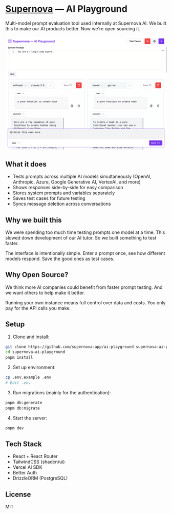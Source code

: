 # [Supernova](https://www.getsupernova.ai) — AI Playground

Multi-model prompt evaluation tool used internally at Supernova AI. We built this to make our AI products better. Now we're open sourcing it.

![Preview](./public/preview.png)

## What it does

- Tests prompts across multiple AI models simultaneously (OpenAI, Anthropic, Azure, Google Generative AI, VertexAI, and more)
- Shows responses side-by-side for easy comparison
- Stores system prompts and variables separately
- Saves test cases for future testing
- Syncs message deletion across conversations

## Why we built this

We were spending too much time testing prompts one model at a time. This slowed down development of our AI tutor. So we built something to test faster.

The interface is intentionally simple. Enter a prompt once, see how different models respond. Save the good ones as test cases.

## Why Open Source?

We think more AI companies could benefit from faster prompt testing. And we want others to help make it better.

Running your own instance means full control over data and costs. You only pay for the API calls you make.

## Setup

1. Clone and install:

```bash
git clone https://github.com/supernova-app/ai-playground supernova-ai-playground
cd supernova-ai-playground
pnpm install
```

2. Set up environment:

```bash
cp .env.example .env
# Edit .env
```

3. Run migrations (mainly for the authentication):

```bash
pnpm db:generate
pnpm db:migrate
```

4. Start the server:

```bash
pnpm dev
```

## Tech Stack

- React + React Router
- TailwindCSS (shadcn/ui)
- Vercel AI SDK
- Better Auth
- DrizzleORM (PostgreSQL)

## License

MIT

